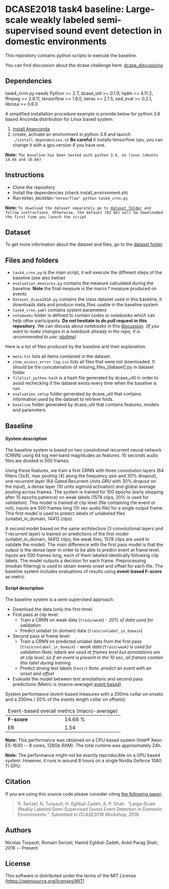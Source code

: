 # DCASE2018 task4 baseline: Large-scale weakly labeled semi-supervised sound event detection in domestic environments

This repository contains python scripts to execute the baseline.

You can find discussion about the dcase challenge here: [dcase_discussions](https://groups.google.com/forum/#!forum/dcase-discussions)

## Dependencies

task4_crnn.py needs Python >= 2.7, dcase_util >= 0.1.9, tqdm >= 4.11.2, ffmpeg >= 2.8.11, tensorflow >= 1.6.0,
keras >= 2.1.5, sed_eval >= 0.2.1, librosa >= 0.6.0

A simplified installation procedure example is provide below for python 3.6 based Anconda distribution for Linux based system:
1. [install Ananconda](https://www.anaconda.com/download/)
2. create, activate an environment in python 3.6 and launch `./install_dependencies.sh` **Be careful** it installs
tensorflow cpu, you can change it with a gpu version if you have one.

**Note:** `The baseline has been tested with python 3.6, on linux (ubuntu 14.04 and 16.04)`


## Instructions

* Clone the repository
* Install the dependencies (check install_environment.sh)
* Run ```KERAS_BACKEND="tensorflow" python task4_crnn.py```

**Note:** `To download the dataset separately go to `[`dataset folder`](https://github.com/DCASE-REPO/dcase2018_baseline/tree/master/task4/dataset)` and follow instructions.
Otherwise, the dataset (82 Gb) will be downloaded the first time you launch the script`


## Dataset

To get more information about the dataset and files, go to the [dataset folder](https://github.com/DCASE-REPO/dcase2018_baseline/tree/master/task4/dataset)

## Files and folders

- `task4_crnn.py` is the main script, it will execute the different steps of the baseline (see also below)
- `evaluation_measures.py` contains the measure calculated during the baseline.
**Note** the final measure is the macro f measure produced on events
- `Dataset_dcase2018.py` contains the class dataset used in this baseline, it downloads data and produce meta_files usable in the baseline system
- `task4_crnn.yaml` contains system parameters
- `notebooks` folder is defined to contain codes or notebooks which can help other participants.
**Do not hesitate to do pull request in this repository**. We can discuss about notebooks in this [discussion](https://groups.google.com/forum/#!topic/dcase-discussions/YVXRFtp0UXs).
*(If you want to make changes in a notebook already in the repo, It is recommended to use: [nbdime](https://nbdime.readthedocs.io/en/latest/installing.html))*

Here is a list of files produced by the baseline and their explanation:

- `meta.txt` lists all items contained in the dataset.
- `item_access_error.log.csv` lists all files that were not downloaded.
It should be the concatenation of missing_files_[dataset].py in dataset folder
- `filelist.python.hash` is a hash file generated by dcase_util in order to avoid rechecking if the dataset exists every time when the baseline is run.
- `evaluation_setup` folder generated by dcase_util that contains information used by the dataset to retrieve folds.
- `baseline` folder generated by dcase_util that contains features, models and parameters

## Baseline

#### System description
The baseline system is based on two conolutional recurrent neural network (CRNN) using 64 log mel-band magnitudes as features.
10 seconds audio files are divided in 500 frames. 

Using these features, we train a first CRNN with three convolution layers (64 filters (3x3), max pooling (4) along the frequency axis
 and 30% dropout), one recurrent layer (64 Gated Recurrent Units *GRU* with 30% dropout on the input), a dense layer (10 units sigmoid activation)
 and global average pooling across frames.
 The system is trained for 100 epochs (early stopping after 15 epochs patience) on weak labels (1578 clips, 20% is used for validation). 
 This model is trained at clip level (file containing the event or not), inputs are 500 frames long (10 sec audio file) for a single output frame.
 This first model is used to predict labels of unlabeled files (unlabel_in_domain, 14412 clips).

A second model based on the same architecture (3 convolutional layers and 1 recurrent layer) is trained on 
predictions of the first model (unlabel_in_domain, 14412 clips; the weak files, 1578 clips are used to validate the model).
The main difference with the first pass model is that the output is the dense layer in order to be able to predict event
at frame level.
Inputs are 500 frames long, each of them labeled identically following clip labels.
The model outputs a decision for each frame. 
Preprocessing (median filtering) is used to obtain events onset and offset for each file.
The baseline system includes evaluations of results using **event-based F-score** as metric. 

#### Script description
The baseline system is a semi supervised approach:
 - Download the data (only the first time)
 - First pass at clip level:
    - Train a CRNN on weak data (`train/weak`) - *20% of data used for validation*
    - Predict unlabel (in domain) data (`train/unlabel_in_domain`)
 - Second pass at frame level:
    - Train a CRNN on predicted unlabel data from the first pass (`train/unlabel_in_domain`) - *weak data (`train/weak`)
    is used for validation*
    *Note: labels are used at frames level but annotations are at clip level, so if an event is present in the 10 sec, 
    all frames contain this label during training*
    - Predict strong test labels (`test/`) *Note: predict an event with an onset and offset*
 - Evaluate the model between test annotations and second pass predictions (Metric is (macro-average) [event based](http://tut-arg.github.io/sed_eval/sound_event.html#event-based))

System performance (event-based measures with a 200ms collar on onsets and a 200ms / 20% of the events length collar on offsets):
 <table class="table table-striped">
 <thead>
 <tr>
 <td colspan="2">Event-based overall metrics (macro-average)</td>
 </tr>
 </thead>
 <tbody>
 <tr>
 <td><strong>F-score</strong></td>
 <td>14.68 %</td>
 </tr>
 <tr>
 <td>ER</td>
 <td>1.54</td>
 </tr>
 </tbody>
 </table>

**Note:** This performance was obtained on a CPU based system (Intel&reg; Xeon E5-1630 -- 8 cores, 128Gb RAM). The total runtime was approximately 24h. 

**Note:** The performance might not be exactly reproducible on a GPU based system. However, it runs in around 8 hours on a single Nvidia Geforce 1080 Ti GPU.

## Citation

If you are using this source code please consider citing [the following paper](https://hal.inria.fr/hal-01850270v1): 

>  R. Serizel, N. Turpault, H. Eghbal-Zadeh, A. P. Shah . “Large-Scale Weakly Labeled Semi-Supervised Sound Event Detection in Domestic Environments ”. Submitted to *DCASE2018 Workshop*, 2018.

## Authors

Nicolas Turpault, Romain Serizel, Hamid Eghbal-Zadeh, Ankit Parag Shah, 2018 -- Present

## License

This software is distributed under the terms of the MIT License  (https://opensource.org/licenses/MIT)
